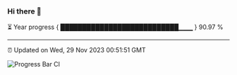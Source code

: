 ### Hi there 👋

⏳ Year progress { ███████████████████████████▁▁▁ } 90.97 %

---

⏰ Updated on Wed, 29 Nov 2023 00:51:51 GMT

![Progress Bar CI](https://github.com/liununu/liununu/workflows/Progress%20Bar%20CI/badge.svg)
